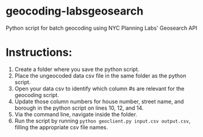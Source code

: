 # geocoding-labsgeosearch
Python script for batch geocoding using NYC Planning Labs' Geosearch API

# Instructions:
1. Create a folder where you save the python script.
2. Place the ungeocoded data csv file in the same folder as the python script.
3. Open your data csv to identify which column #s are relevant for the geocoding script.
4. Update those column numbers for house number, street name, and borough in the python script on lines 10, 12, and 14.
5. Via the command line, navigate inside the folder.
6. Run the script by running `python geoclient.py input.csv output.csv`, filling the appropriate csv file names.
